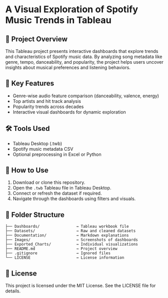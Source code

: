 # A Visual Exploration of Spotify Music Trends in Tableau

## 📘 Project Overview
This Tableau project presents interactive dashboards that explore trends and characteristics of Spotify music data. By analyzing song metadata like genre, tempo, danceability, and popularity, the project helps users uncover insights about musical preferences and listening behaviors.

## 📁 Key Features
- Genre-wise audio feature comparison (danceability, valence, energy)
- Top artists and hit track analysis
- Popularity trends across decades
- Interactive visual dashboards for dynamic exploration

## 🛠 Tools Used
- Tableau Desktop (.twb)
- Spotify music metadata CSV
- Optional preprocessing in Excel or Python

## 🚀 How to Use
1. Download or clone this repository.
2. Open the `.twb` Tableau file in Tableau Desktop.
3. Connect or refresh the dataset if required.
4. Navigate through the dashboards using filters and visuals.

## 📂 Folder Structure
```
├── Dashboards/                → Tableau workbook file
├── Datasets/                  → Raw and cleaned datasets
├── Documentation/             → Markdown explanations
├── Images/                    → Screenshots of dashboards
├── Exported_Charts/           → Individual visualizations
├── README.md                  → Project overview
├── .gitignore                 → Ignored files
└── LICENSE                    → License information
```

## 📄 License
This project is licensed under the MIT License. See the LICENSE file for details.
